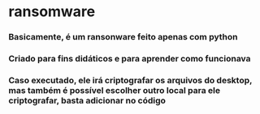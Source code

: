 # ransomware

### Basicamente, é um ransonware feito apenas com python
### Criado para fins didáticos e para aprender como funcionava
### Caso executado, ele irá criptografar os arquivos do desktop, mas também é possível escolher outro local para ele criptografar, basta adicionar no código
